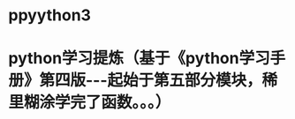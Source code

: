 # ppyython3

python学习提炼（基于《python学习手册》第四版---起始于第五部分模块，稀里糊涂学完了函数。。。）
==========



































































